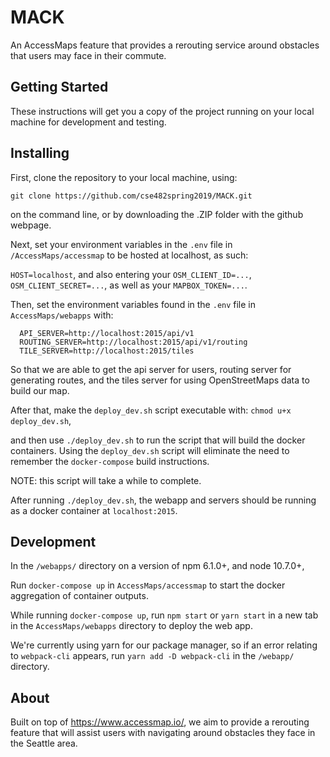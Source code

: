 # MACK

An AccessMaps feature that provides a rerouting service around obstacles that users may face in their commute.

## Getting Started

These instructions will get you a copy of the project running on your local machine for development and testing.

## Installing

First, clone the repository to your local machine, using:

`git clone https://github.com/cse482spring2019/MACK.git`

on the command line, or by downloading the .ZIP folder with the github webpage.

Next, set your environment variables in the `.env` file in `/AccessMaps/accessmap` to be hosted at localhost, as such:

`HOST=localhost`, and also entering your `OSM_CLIENT_ID=...`, `OSM_CLIENT_SECRET=...`, as well as your `MAPBOX_TOKEN=...`.

Then, set the environment variables found in the `.env` file in `AccessMaps/webapps` with:

```
  API_SERVER=http://localhost:2015/api/v1
  ROUTING_SERVER=http://localhost:2015/api/v1/routing
  TILE_SERVER=http://localhost:2015/tiles
```

So that we are able to get the api server for users, routing server for generating routes, and the tiles server for using OpenStreetMaps data to build our map.

After that, make the `deploy_dev.sh` script executable with: `chmod u+x deploy_dev.sh`,

and then use
`./deploy_dev.sh` to run the script that will build the docker containers. Using the `deploy_dev.sh` script will eliminate the need to remember the `docker-compose` build instructions.

NOTE: this script will take a while to complete.

After running `./deploy_dev.sh`, the webapp and servers should be running as a docker container at `localhost:2015`.

## Development

In the `/webapps/` directory on a version of npm 6.1.0+, and node 10.7.0+,

Run `docker-compose up` in `AccessMaps/accessmap` to start the docker aggregation of container outputs.

While running `docker-compose up`, run `npm start` or `yarn start` in a new tab in the `AccessMaps/webapps` directory to deploy the web app.

We're currently using yarn for our package manager, so if an error relating to `webpack-cli` appears, run `yarn add -D webpack-cli` in the `/webapp/` directory.

## About

Built on top of https://www.accessmap.io/, we aim to provide a rerouting feature that will assist users with navigating around obstacles they face in the Seattle area.
